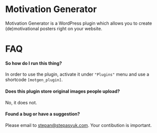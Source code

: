 Motivation Generator
====================

Motivation Generator is a WordPress plugin which allows you to create (de)motivational posters right on your website.



FAQ
====

#### So how do I run this thing?

In order to use the plugin, activate it under `"Plugins"` menu and use a shortcode `[motgen_plugin]`.


#### Does this plugin store original images people upload?

No, it does not.


#### Found a bug or have a suggestion?

Please email to stepan@stepasyuk.com. Your contibution is important.